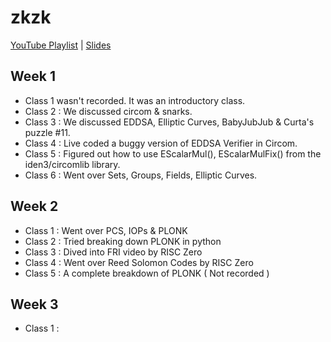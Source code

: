 # zkzk

[YouTube Playlist](https://www.youtube.com/playlist?list=PLT1hJkhdLKWVYuxzwVe2JLfQpJLPftsjS) | [Slides](https://drive.google.com/drive/folders/19UUOTrX6_QRJEtgJxic51wmTqgBOOuUK?usp=sharing)

## Week 1 
- Class 1 wasn't recorded. It was an introductory class.
- Class 2 : We discussed circom & snarks. 
- Class 3 : We discussed EDDSA, Elliptic Curves, BabyJubJub & Curta's puzzle #11.
- Class 4 : Live coded a buggy version of EDDSA Verifier in Circom. 
- Class 5 : Figured out how to use EScalarMul(), EScalarMulFix() from the iden3/circomlib library. 
- Class 6 : Went over Sets, Groups, Fields, Elliptic Curves. 

## Week 2 
- Class 1 : Went over PCS, IOPs & PLONK
- Class 2 : Tried breaking down PLONK in python
- Class 3 : Dived into FRI video by RISC Zero
- Class 4 : Went over Reed Solomon Codes by RISC Zero
- Class 5 : A complete breakdown of PLONK ( Not recorded )

## Week 3
- Class 1 : 


